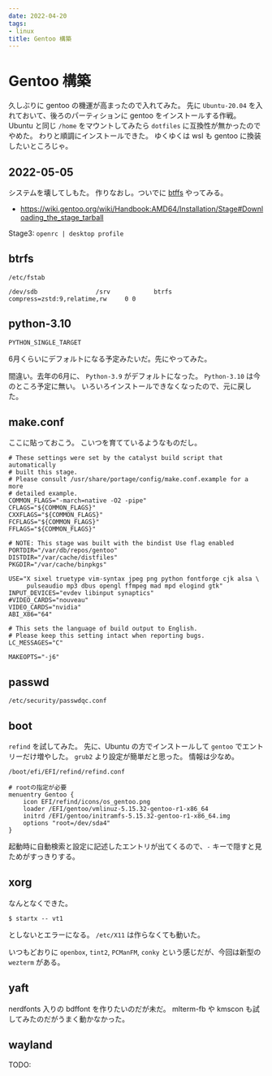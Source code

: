 ```yaml
---
date: 2022-04-20
tags:
- linux
title: Gentoo 構築
---
```


# Gentoo 構築

久しぶりに gentoo の機運が高まったので入れてみた。
先に `Ubuntu-20.04` を入れておいて、後ろのパーティションに gentoo をインストールする作戦。
Ubuntu と同じ `/home` をマウントしてみたら `dotfiles` に互換性が無かったのでやめた。
わりと順調にインストールできた。
ゆくゆくは wsl も gentoo に換装したいところじゃ。

## 2022-05-05

システムを壊してしもた。
作りなおし。ついでに [btffs](https://wiki.gentoo.org/wiki/Btrfs) やってみる。

* https://wiki.gentoo.org/wiki/Handbook:AMD64/Installation/Stage#Downloading_the_stage_tarball

Stage3: `openrc | desktop profile`

## btrfs

`/etc/fstab`
```
/dev/sdb                /srv            btrfs           compress=zstd:9,relatime,rw     0 0
```

## python-3.10

`PYTHON_SINGLE_TARGET`

6月くらいにデフォルトになる予定みたいだ。先にやってみた。

間違い。去年の6月に、 `Python-3.9` がデフォルトになった。
`Python-3.10` は今のところ予定に無い。
いろいろインストールできなくなったので、元に戻した。

## make.conf

ここに貼っておこう。
こいつを育てているようなものだし。

```
# These settings were set by the catalyst build script that automatically
# built this stage.
# Please consult /usr/share/portage/config/make.conf.example for a more
# detailed example.
COMMON_FLAGS="-march=native -O2 -pipe"
CFLAGS="${COMMON_FLAGS}"
CXXFLAGS="${COMMON_FLAGS}"
FCFLAGS="${COMMON_FLAGS}"
FFLAGS="${COMMON_FLAGS}"

# NOTE: This stage was built with the bindist Use flag enabled
PORTDIR="/var/db/repos/gentoo"
DISTDIR="/var/cache/distfiles"
PKGDIR="/var/cache/binpkgs"

USE="X sixel truetype vim-syntax jpeg png python fontforge cjk alsa \
     pulseaudio mp3 dbus opengl ffmpeg mad mpd elogind gtk"
INPUT_DEVICES="evdev libinput synaptics"
#VIDEO_CARDS="nouveau"
VIDEO_CARDS="nvidia"
ABI_X86="64"

# This sets the language of build output to English.
# Please keep this setting intact when reporting bugs.
LC_MESSAGES="C"

MAKEOPTS="-j6"
```

## passwd

`/etc/security/passwdqc.conf`

## boot

`refind` を試してみた。
先に、Ubuntu の方でインストールして `gentoo` でエントリーだけ増やした。
`grub2` より設定が簡単だと思った。
情報は少なめ。

`/boot/efi/EFI/refind/refind.conf`
```
# rootの指定が必要 
menuentry Gentoo {
    icon EFI/refind/icons/os_gentoo.png
    loader /EFI/gentoo/vmlinuz-5.15.32-gentoo-r1-x86_64
    initrd /EFI/gentoo/initramfs-5.15.32-gentoo-r1-x86_64.img
    options "root=/dev/sda4"
}
```

起動時に自動検索と設定に記述したエントリが出てくるので、`-` キーで隠すと見ためがすっきりする。
## xorg

なんとなくできた。

```
$ startx -- vt1
```

としないとエラーになる。
`/etc/X11` は作らなくても動いた。

いつもどおりに `openbox`, `tint2`, `PCManFM`, `conky` という感じだが、今回は新型の `wezterm` がある。

## yaft

nerdfonts 入りの bdffont を作りたいのだが未だ。
mlterm-fb や kmscon も試してみたのだがうまく動かなかった。

## wayland

TODO:

